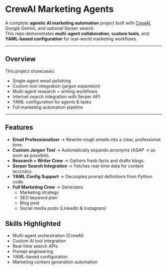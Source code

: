# CrewAI Marketing Agents 

A complete **agentic AI marketing automation** project built with [CrewAI](https://www.crewai.com/), Google Gemini, and optional Serper search.  
This repo demonstrates **multi-agent collaboration**, **custom tools**, and **YAML-based configuration** for real-world marketing workflows.

---

## Overview
This project showcases:
- Single-agent email polishing
- Custom tool integration (jargon expansion)
- Multi-agent research + writing workflows
- Internet search integration with Serper API
- YAML configuration for agents & tasks
- Full marketing automation pipeline

---

## Features
- **Email Professionalizer** → Rewrite rough emails into a clear, professional tone.
- **Custom Jargon Tool** → Automatically expands acronyms (ASAP → as soon as possible).
- **Research + Writer Crew** → Gathers fresh facts and drafts blogs.
- **Serper Search Integration** → Fetches real-time data for content accuracy.
- **YAML Config Support** → Decouples prompt definitions from Python code.
- **Full Marketing Crew** → Generates:
  - Marketing strategy  
  - SEO keyword plan  
  - Blog post  
  - Social media posts (LinkedIn & Instagram)

## Skills Highlighted
- Multi-agent orchestration (CrewAI)
- Custom AI tool integration
- Real-time search APIs
- Prompt engineering
- YAML-based configuration
- Marketing content generation automation

